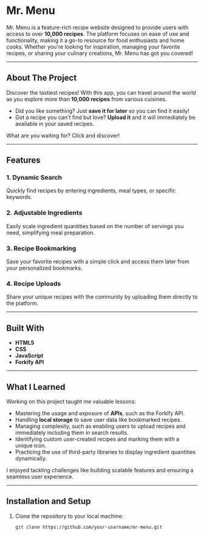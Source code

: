 # Mr. Menu  

Mr. Menu is a feature-rich recipe website designed to provide users with access to over **10,000 recipes**. The platform focuses on ease of use and functionality, making it a go-to resource for food enthusiasts and home cooks. Whether you're looking for inspiration, managing your favorite recipes, or sharing your culinary creations, Mr. Menu has got you covered!  

---

## About The Project  

Discover the tastiest recipes! With this app, you can travel around the world as you explore more than **10,000 recipes** from various cuisines.  

- Did you like something? Just **save it for later** so you can find it easily!  
- Got a recipe you can't find but love? **Upload it** and it will immediately be available in your saved recipes.  

What are you waiting for? Click and discover!  

---

## Features  

### 1. **Dynamic Search**  
Quickly find recipes by entering ingredients, meal types, or specific keywords.  

### 2. **Adjustable Ingredients**  
Easily scale ingredient quantities based on the number of servings you need, simplifying meal preparation.  

### 3. **Recipe Bookmarking**  
Save your favorite recipes with a simple click and access them later from your personalized bookmarks.  

### 4. **Recipe Uploads**  
Share your unique recipes with the community by uploading them directly to the platform.  

---

## Built With  

- **HTML5**  
- **CSS**  
- **JavaScript**  
- **Forkify API**  

---

## What I Learned  

Working on this project taught me valuable lessons:  
- Mastering the usage and exposure of **APIs**, such as the Forkify API.  
- Handling **local storage** to save user data like bookmarked recipes.  
- Managing complexity, such as enabling users to upload recipes and immediately including them in search results.  
- Identifying custom user-created recipes and marking them with a unique icon.  
- Practicing the use of third-party libraries to display ingredient quantities dynamically.  

I enjoyed tackling challenges like building scalable features and ensuring a seamless user experience.  

---

## Installation and Setup  

1. Clone the repository to your local machine:  
   ```bash
   git clone https://github.com/your-username/mr-menu.git
